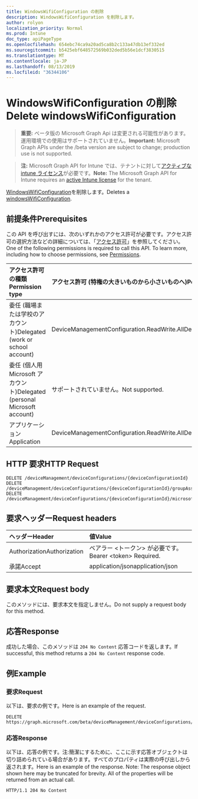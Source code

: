 ```yaml
---
title: WindowsWifiConfiguration の削除
description: WindowsWifiConfiguration を削除します。
author: rolyon
localization_priority: Normal
ms.prod: Intune
doc_type: apiPageType
ms.openlocfilehash: 654ebc74ca9a20ad5ca8b2c133a47db13ef332ed
ms.sourcegitcommit: b5425ebf648572569b032ded5b56e1dcf3830515
ms.translationtype: MT
ms.contentlocale: ja-JP
ms.lasthandoff: 08/13/2019
ms.locfileid: "36344106"
---
```

# <a name="delete-windowswificonfiguration"></a><span data-ttu-id="d0980-103">WindowsWifiConfiguration の削除</span><span class="sxs-lookup"><span data-stu-id="d0980-103">Delete windowsWifiConfiguration</span></span>

> <span data-ttu-id="d0980-104">**重要:** ベータ版の Microsoft Graph Api は変更される可能性があります。運用環境での使用はサポートされていません。</span><span class="sxs-lookup"><span data-stu-id="d0980-104">**Important:** Microsoft Graph APIs under the /beta version are subject to change; production use is not supported.</span></span>

> <span data-ttu-id="d0980-105">**注:** Microsoft Graph API for Intune では、テナントに対して[アクティブな intune ライセンス](https://go.microsoft.com/fwlink/?linkid=839381)が必要です。</span><span class="sxs-lookup"><span data-stu-id="d0980-105">**Note:** The Microsoft Graph API for Intune requires an [active Intune license](https://go.microsoft.com/fwlink/?linkid=839381) for the tenant.</span></span>

<span data-ttu-id="d0980-106">[WindowsWifiConfiguration](../resources/intune-deviceconfig-windowswificonfiguration.md)を削除します。</span><span class="sxs-lookup"><span data-stu-id="d0980-106">Deletes a [windowsWifiConfiguration](../resources/intune-deviceconfig-windowswificonfiguration.md).</span></span>

## <a name="prerequisites"></a><span data-ttu-id="d0980-107">前提条件</span><span class="sxs-lookup"><span data-stu-id="d0980-107">Prerequisites</span></span>
<span data-ttu-id="d0980-p101">この API を呼び出すには、次のいずれかのアクセス許可が必要です。アクセス許可の選択方法などの詳細については、「[アクセス許可](/graph/permissions-reference)」を参照してください。</span><span class="sxs-lookup"><span data-stu-id="d0980-p101">One of the following permissions is required to call this API. To learn more, including how to choose permissions, see [Permissions](/graph/permissions-reference).</span></span>

|<span data-ttu-id="d0980-110">アクセス許可の種類</span><span class="sxs-lookup"><span data-stu-id="d0980-110">Permission type</span></span>|<span data-ttu-id="d0980-111">アクセス許可 (特権の大きいものから小さいものへ)</span><span class="sxs-lookup"><span data-stu-id="d0980-111">Permissions (from most to least privileged)</span></span>|
|:---|:---|
|<span data-ttu-id="d0980-112">委任 (職場または学校のアカウント)</span><span class="sxs-lookup"><span data-stu-id="d0980-112">Delegated (work or school account)</span></span>|<span data-ttu-id="d0980-113">DeviceManagementConfiguration.ReadWrite.All</span><span class="sxs-lookup"><span data-stu-id="d0980-113">DeviceManagementConfiguration.ReadWrite.All</span></span>|
|<span data-ttu-id="d0980-114">委任 (個人用 Microsoft アカウント)</span><span class="sxs-lookup"><span data-stu-id="d0980-114">Delegated (personal Microsoft account)</span></span>|<span data-ttu-id="d0980-115">サポートされていません。</span><span class="sxs-lookup"><span data-stu-id="d0980-115">Not supported.</span></span>|
|<span data-ttu-id="d0980-116">アプリケーション</span><span class="sxs-lookup"><span data-stu-id="d0980-116">Application</span></span>|<span data-ttu-id="d0980-117">DeviceManagementConfiguration.ReadWrite.All</span><span class="sxs-lookup"><span data-stu-id="d0980-117">DeviceManagementConfiguration.ReadWrite.All</span></span>|

## <a name="http-request"></a><span data-ttu-id="d0980-118">HTTP 要求</span><span class="sxs-lookup"><span data-stu-id="d0980-118">HTTP Request</span></span>
<!-- {
  "blockType": "ignored"
}
-->
``` http
DELETE /deviceManagement/deviceConfigurations/{deviceConfigurationId}
DELETE /deviceManagement/deviceConfigurations/{deviceConfigurationId}/groupAssignments/{deviceConfigurationGroupAssignmentId}/deviceConfiguration
DELETE /deviceManagement/deviceConfigurations/{deviceConfigurationId}/microsoft.graph.windowsDomainJoinConfiguration/networkAccessConfigurations/{deviceConfigurationId}
```

## <a name="request-headers"></a><span data-ttu-id="d0980-119">要求ヘッダー</span><span class="sxs-lookup"><span data-stu-id="d0980-119">Request headers</span></span>
|<span data-ttu-id="d0980-120">ヘッダー</span><span class="sxs-lookup"><span data-stu-id="d0980-120">Header</span></span>|<span data-ttu-id="d0980-121">値</span><span class="sxs-lookup"><span data-stu-id="d0980-121">Value</span></span>|
|:---|:---|
|<span data-ttu-id="d0980-122">Authorization</span><span class="sxs-lookup"><span data-stu-id="d0980-122">Authorization</span></span>|<span data-ttu-id="d0980-123">ベアラー &lt;トークン&gt; が必要です。</span><span class="sxs-lookup"><span data-stu-id="d0980-123">Bearer &lt;token&gt; Required.</span></span>|
|<span data-ttu-id="d0980-124">承諾</span><span class="sxs-lookup"><span data-stu-id="d0980-124">Accept</span></span>|<span data-ttu-id="d0980-125">application/json</span><span class="sxs-lookup"><span data-stu-id="d0980-125">application/json</span></span>|

## <a name="request-body"></a><span data-ttu-id="d0980-126">要求本文</span><span class="sxs-lookup"><span data-stu-id="d0980-126">Request body</span></span>
<span data-ttu-id="d0980-127">このメソッドには、要求本文を指定しません。</span><span class="sxs-lookup"><span data-stu-id="d0980-127">Do not supply a request body for this method.</span></span>

## <a name="response"></a><span data-ttu-id="d0980-128">応答</span><span class="sxs-lookup"><span data-stu-id="d0980-128">Response</span></span>
<span data-ttu-id="d0980-129">成功した場合、このメソッドは `204 No Content` 応答コードを返します。</span><span class="sxs-lookup"><span data-stu-id="d0980-129">If successful, this method returns a `204 No Content` response code.</span></span>

## <a name="example"></a><span data-ttu-id="d0980-130">例</span><span class="sxs-lookup"><span data-stu-id="d0980-130">Example</span></span>

### <a name="request"></a><span data-ttu-id="d0980-131">要求</span><span class="sxs-lookup"><span data-stu-id="d0980-131">Request</span></span>
<span data-ttu-id="d0980-132">以下は、要求の例です。</span><span class="sxs-lookup"><span data-stu-id="d0980-132">Here is an example of the request.</span></span>
``` http
DELETE https://graph.microsoft.com/beta/deviceManagement/deviceConfigurations/{deviceConfigurationId}
```

### <a name="response"></a><span data-ttu-id="d0980-133">応答</span><span class="sxs-lookup"><span data-stu-id="d0980-133">Response</span></span>
<span data-ttu-id="d0980-p102">以下は、応答の例です。注:簡潔にするために、ここに示す応答オブジェクトは切り詰められている場合があります。すべてのプロパティは実際の呼び出しから返されます。</span><span class="sxs-lookup"><span data-stu-id="d0980-p102">Here is an example of the response. Note: The response object shown here may be truncated for brevity. All of the properties will be returned from an actual call.</span></span>
``` http
HTTP/1.1 204 No Content
```






